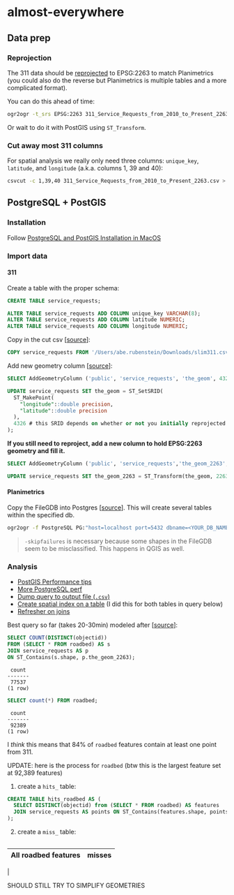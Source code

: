 # almost-everywhere

## Data prep

### Reprojection

The 311 data should be [reprojected](https://www.nceas.ucsb.edu/scicomp/recipes/gdal-reproject) to EPSG:2263 to match Planimetrics (you could also do the reverse but Planimetrics is multiple tables and a more complicated format).

You can do this ahead of time:

```bash
ogr2ogr -t_srs EPSG:2263 311_Service_Requests_from_2010_to_Present_2263.csv 311_Service_Requests_from_2010_to_Present.csv
```

Or wait to do it with PostGIS using `ST_Transform`.

### Cut away most 311 columns

For spatial analysis we really only need three columns: `unique_key`, `latitude`, and `longitude` (a.k.a. columns 1, 39 and 40):

```bash
csvcut -c 1,39,40 311_Service_Requests_from_2010_to_Present_2263.csv > slim311.csv
```


## PostgreSQL + PostGIS

### Installation

Follow [PostgreSQL and PostGIS Installation in MacOS](https://medium.com/@Umesh_Kafle/postgresql-and-postgis-installation-in-mac-os-87fa98a6814d)

### Import data



#### 311

Create a table with the proper schema:

```sql
CREATE TABLE service_requests;

ALTER TABLE service_requests ADD COLUMN unique_key VARCHAR(8);
ALTER TABLE service_requests ADD COLUMN latitude NUMERIC;
ALTER TABLE service_requests ADD COLUMN longitude NUMERIC;
```

Copy in the cut csv [[source](https://dataschool.com/learn-sql/importing-data-from-csv-in-postgresql/)]:

```sql
COPY service_requests FROM '/Users/abe.rubenstein/Downloads/slim311.csv' DELIMITER ',' CSV HEADER;
```

Add new geometry column [[source](https://medium.com/@paylakatel/part-2-postgis-at-the-city-of-boston-711cf30cf1f3)]:

```sql
SELECT AddGeometryColumn ('public', 'service_requests', 'the_geom', 4326, 'POINT', 2);

UPDATE service_requests SET the_geom = ST_SetSRID(
  ST_MakePoint(
    "longitude"::double precision,
    "latitude"::double precision
  ),
  4326 # this SRID depends on whether or not you initially reprojected 
);
```

**If you still need to reproject, add a new column to hold EPSG:2263 geometry and fill it.**

```sql
SELECT AddGeometryColumn ('public', 'service_requests','the_geom_2263',2263,'POINT',2);

UPDATE service_requests SET the_geom_2263 = ST_Transform(the_geom, 2263);
```

#### Planimetrics

Copy the FileGDB into Postgres [[source](https://gis.stackexchange.com/a/83325/52312)]. This will create several tables within the specified db.

```bash
ogr2ogr -f PostgreSQL PG:"host=localhost port=5432 dbname=<YOUR_DB_NAME> user=<YOUR_USER>" NYC_DoITT_Planimetric_OpenData.gdb -overwrite -progress -skipfailures --config PG_USE_COPY YES
```

> `-skipfailures` is necessary because some shapes in the FileGDB seem to be misclassified. This happens in QGIS as well.

### Analysis

- [PostGIS Performance tips](https://postgis.net/docs/performance_tips.html)
- [More PostgreSQL perf](https://www.cybertec-postgresql.com/en/postgresql-parallel-create-index-for-better-performance/)
- [Dump query to output file (`.csv`)](https://www.postgresql.org/message-id/15392.46537.511719.871128%40elsick.csl.co.uk)
- [Create spatial index on a table](https://postgis.net/workshops/postgis-intro/indexing.html) (I did this for both tables in query below)
- [Refresher on joins](https://www.codeproject.com/Articles/33052/Visual-Representation-of-SQL-Joins)



Best query so far (takes 20-30min) modeled after [[source](https://gis.stackexchange.com/a/284910/52312)]:

```sql
SELECT COUNT(DISTINCT(objectid))
FROM (SELECT * FROM roadbed) AS s
JOIN service_requests AS p
ON ST_Contains(s.shape, p.the_geom_2263);
```

```
 count 
-------
 77537
(1 row)
```

```sql
SELECT count(*) FROM roadbed;
```
```
 count 
-------
 92389
(1 row)
```

I *think* this means that 84% of `roadbed` features contain at least one point from 311.

UPDATE: here is the process for `roadbed` (btw this is the largest feature set at 92,389 features)

1. create a `hits_` table:

```sql
CREATE TABLE hits_roadbed AS (
  SELECT DISTINCT(objectid) from (SELECT * FROM roadbed) AS features
  JOIN service_requests AS points ON ST_Contains(features.shape, points.the_geom_2263)
);
```

2. create a `miss_` table:

```sql

```

All roadbed features|misses
-----|-----
|

SHOULD STILL TRY TO SIMPLIFY GEOMETRIES

